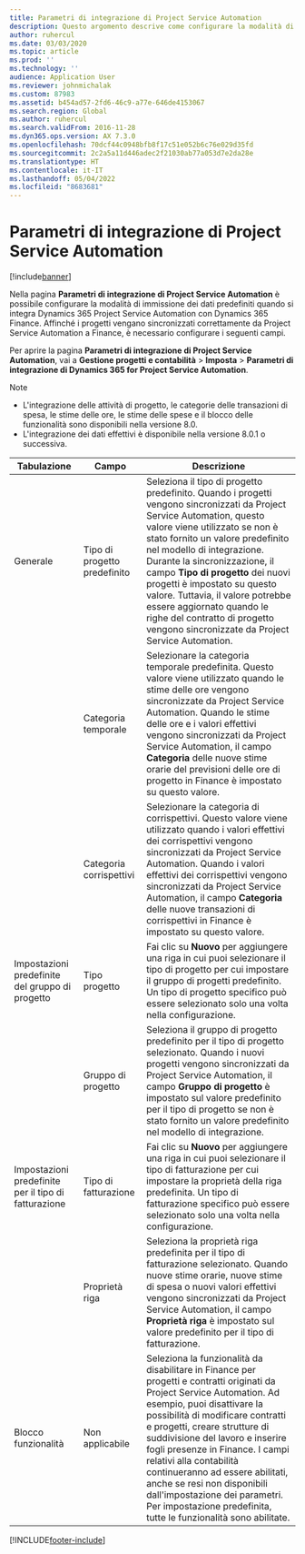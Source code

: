 ```yaml
---
title: Parametri di integrazione di Project Service Automation
description: Questo argomento descrive come configurare la modalità di immissione dei dati predefiniti quando si integra Microsoft Dynamics 365 for Project Service Automation con Microsoft Dynamics 365 Finance.
author: ruhercul
ms.date: 03/03/2020
ms.topic: article
ms.prod: ''
ms.technology: ''
audience: Application User
ms.reviewer: johnmichalak
ms.custom: 87983
ms.assetid: b454ad57-2fd6-46c9-a77e-646de4153067
ms.search.region: Global
ms.author: ruhercul
ms.search.validFrom: 2016-11-28
ms.dyn365.ops.version: AX 7.3.0
ms.openlocfilehash: 70dcf44c0948bfb8f17c51e052b6c76e029d35fd
ms.sourcegitcommit: 2c2a5a11d446adec2f21030ab77a053d7e2da28e
ms.translationtype: HT
ms.contentlocale: it-IT
ms.lasthandoff: 05/04/2022
ms.locfileid: "8683681"
---
```

# <a name="project-service-automation-integration-parameters"></a>Parametri di integrazione di Project Service Automation

[!include[banner](../includes/banner.md)]

Nella pagina **Parametri di integrazione di Project Service Automation** è possibile configurare la modalità di immissione dei dati predefiniti quando si integra Dynamics 365 Project Service Automation con Dynamics 365 Finance. Affinché i progetti vengano sincronizzati correttamente da Project Service Automation a Finance, è necessario configurare i seguenti campi.

Per aprire la pagina **Parametri di integrazione di Project Service Automation**, vai a **Gestione progetti e contabilità** \> **Imposta** \> **Parametri di integrazione di Dynamics 365 for Project Service Automation**. 

> [!NOTE]
> - L'integrazione delle attività di progetto, le categorie delle transazioni di spesa, le stime delle ore, le stime delle spese e il blocco delle funzionalità sono disponibili nella versione 8.0.
> - L'integrazione dei dati effettivi è disponibile nella versione 8.0.1 o successiva.


| Tabulazione                    | Campo                | Descrizione |
|------------------------|----------------------|-------------|
| Generale                | Tipo di progetto predefinito | Seleziona il tipo di progetto predefinito. Quando i progetti vengono sincronizzati da Project Service Automation, questo valore viene utilizzato se non è stato fornito un valore predefinito nel modello di integrazione. Durante la sincronizzazione, il campo **Tipo di progetto** dei nuovi progetti è impostato su questo valore. Tuttavia, il valore potrebbe essere aggiornato quando le righe del contratto di progetto vengono sincronizzate da Project Service Automation. |
|                        | Categoria temporale        | Selezionare la categoria temporale predefinita. Questo valore viene utilizzato quando le stime delle ore vengono sincronizzate da Project Service Automation. Quando le stime delle ore e i valori effettivi vengono sincronizzati da Project Service Automation, il campo **Categoria** delle nuove stime orarie del previsioni delle ore di progetto in Finance è impostato su questo valore. |
|                        | Categoria corrispettivi         | Selezionare la categoria di corrispettivi. Questo valore viene utilizzato quando i valori effettivi dei corrispettivi vengono sincronizzati da Project Service Automation. Quando i valori effettivi dei corrispettivi vengono sincronizzati da Project Service Automation, il campo **Categoria** delle nuove transazioni di corrispettivi in Finance è impostato su questo valore. |
| Impostazioni predefinite del gruppo di progetto | Tipo progetto         | Fai clic su **Nuovo** per aggiungere una riga in cui puoi selezionare il tipo di progetto per cui impostare il gruppo di progetti predefinito. Un tipo di progetto specifico può essere selezionato solo una volta nella configurazione. |
|                        | Gruppo di progetto        | Seleziona il gruppo di progetto predefinito per il tipo di progetto selezionato. Quando i nuovi progetti vengono sincronizzati da Project Service Automation, il campo **Gruppo di progetto** è impostato sul valore predefinito per il tipo di progetto se non è stato fornito un valore predefinito nel modello di integrazione. |
| Impostazioni predefinite per il tipo di fatturazione  | Tipo di fatturazione         | Fai clic su **Nuovo** per aggiungere una riga in cui puoi selezionare il tipo di fatturazione per cui impostare la proprietà della riga predefinita. Un tipo di fatturazione specifico può essere selezionato solo una volta nella configurazione. |
|                        | Proprietà riga        | Seleziona la proprietà riga predefinita per il tipo di fatturazione selezionato. Quando nuove stime orarie, nuove stime di spesa o nuovi valori effettivi vengono sincronizzati da Project Service Automation, il campo **Proprietà riga** è impostato sul valore predefinito per il tipo di fatturazione. |
| Blocco funzionalità  | Non applicabile       | Seleziona la funzionalità da disabilitare in Finance per progetti e contratti originati da Project Service Automation. Ad esempio, puoi disattivare la possibilità di modificare contratti e progetti, creare strutture di suddivisione del lavoro e inserire fogli presenze in Finance. I campi relativi alla contabilità continueranno ad essere abilitati, anche se resi non disponibili dall'impostazione dei parametri. Per impostazione predefinita, tutte le funzionalità sono abilitate. |


[!INCLUDE[footer-include](../includes/footer-banner.md)]